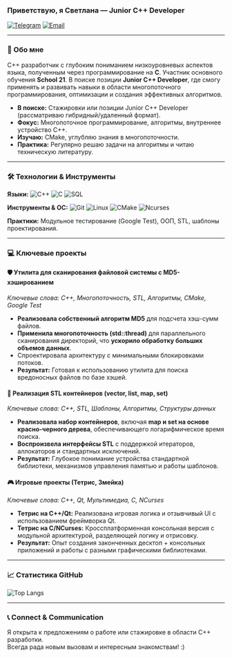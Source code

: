 ### Приветствую, я Светлана — Junior C++ Developer

[![Telegram](https://img.shields.io/badge/Telegram-26A5E4?style=for-the-badge&logo=telegram&logoColor=white)](https://t.me/GjonBender)
[![Email](https://img.shields.io/badge/Email-D14836?style=for-the-badge&logo=gmail&logoColor=white)](mailto:OstapBEnderShmid@yandex.ru)

---
### 🎯 Обо мне

C++ разработчик с глубоким пониманием низкоуровневых аспектов языка, полученным через программирование на **C**. Участник основного обучения **School 21**. В поиске позиции **Junior C++ Developer**, где смогу применять и развивать навыки в области многопоточного программирования, оптимизации и создания эффективных алгоритмов.

*   **В поиске:** Стажировки или позиции Junior C++ Developer (рассматриваю гибридный/удаленный формат).
*   **Фокус:** Многопоточное программирование, алгоритмы, внутреннее устройство С++.
*   **Изучаю:** CMake, углубляю знания в многопоточности.
*   **Практика:** Регулярно решаю задачи на алгоритмы и читаю техническую литературу.

---
### 🛠 Технологии & Инструменты

**Языки:** ![C++](https://img.shields.io/badge/C++-00599C?style=for-the-badge&logo=cplusplus&logoColor=white) 
![C](https://img.shields.io/badge/C-A8B9CC?style=for-the-badge&logo=c&logoColor=black) 
![SQL](https://img.shields.io/badge/SQL-4479A1?style=for-the-badge&logo=postgresql&logoColor=white)

**Инструменты & ОС:** ![Git](https://img.shields.io/badge/Git-F05032?style=for-the-badge&logo=git&logoColor=white) 
![Linux](https://img.shields.io/badge/Linux-FCC624?style=for-the-badge&logo=linux&logoColor=black) 
![CMake](https://img.shields.io/badge/CMake-064F8C?style=for-the-badge&logo=cmake&logoColor=white) 
![Ncurses](https://img.shields.io/badge/Ncurses-7C9BAD?style=for-the-badge&logo=windowsterminal&logoColor=white)

**Практики:** Модульное тестирование (Google Test), ООП, STL, шаблоны проектирования.

---
### 💻 Ключевые проекты

#### **🛡️ Утилита для сканирования файловой системы с MD5-хэшированием**
*Ключевые слова: C++, Многопоточность, STL, Алгоритмы, CMake, Google Test*
- **Реализовала собственный алгоритм MD5** для подсчета хэш-сумм файлов.
- **Применила многопоточность (std::thread)** для параллельного сканирования директорий, что **ускорило обработку больших объемов данных**.
- Спроектировала архитектуру с минимальными блокировками потоков.
- **Результат:** Готовая к использованию утилита для поиска вредоносных файлов по базе хэшей.

#### **🌳 Реализация STL контейнеров (vector, list, map, set)**
*Ключевые слова: C++, STL, Шаблоны, Алгоритмы, Структуры данных*
- **Реализовала набор контейнеров**, включая **map и set на основе красно-черного дерева**, обеспечивающего логарифмическое время поиска.
- **Воспроизвела интерфейсы STL** с поддержкой итераторов, аллокаторов и стандартных исключений.
- **Результат:** Глубокое понимание устройства стандартной библиотеки, механизмов управления памятью и работы шаблонов.

#### **🎮 Игровые проекты (Тетрис, Змейка)**
*Ключевые слова: C++, Qt, Мультимедиа, C, NCurses*
- **Тетрис на C++/Qt:** Реализована игровая логика и отзывчивый UI с использованием фреймворка Qt.
- **Тетрис на C/NCurses:** Кроссплатформенная консольная версия с модульной архитектурой, разделяющей логику и отрисовку.
- **Результат:** Опыт создания законченных десктоп + консольных приложений и работы с разными графическими библиотеками.

---
### 📈 Статистика GitHub

![Top Langs](https://github-readme-stats.vercel.app/api/top-langs/?username=OctopusInTheKitchenSink&layout=compact&theme=radical)

---
### 📞 Connect & Communication

Я открыта к предложениям о работе или стажировке в области C++ разработки.<br>
Всегда рада новым вызовам и интересным знакомствам! :)
